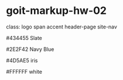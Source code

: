 # goit-markup-hw-02
 
class:
    logo
    span accent
    header-page
    site-nav

<!-- основной цвет -->
#434455
Slate

<!-- вторичній/заголовки цвет -->
#2E2F42
Navy Blue

<!-- акцент цвет -->
#4D5AE5
iris

<!-- белый цвет -->
#FFFFFF
 white